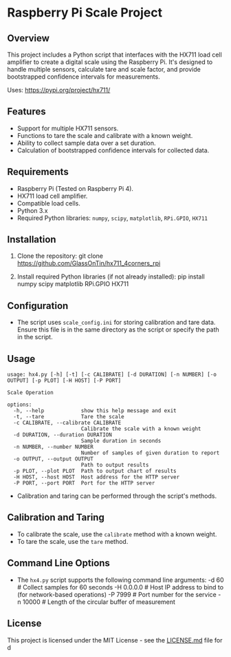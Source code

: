 # Raspberry Pi Scale Project

## Overview
This project includes a Python script that interfaces with the HX711 load cell amplifier to create a digital scale using the Raspberry Pi. It's designed to handle multiple sensors, calculate tare and scale factor, and provide bootstrapped confidence intervals for measurements.

Uses: https://pypi.org/project/hx711/

## Features
- Support for multiple HX711 sensors.
- Functions to tare the scale and calibrate with a known weight.
- Ability to collect sample data over a set duration.
- Calculation of bootstrapped confidence intervals for collected data.

## Requirements
- Raspberry Pi (Tested on Raspberry Pi 4).
- HX711 load cell amplifier.
- Compatible load cells.
- Python 3.x
- Required Python libraries: `numpy`, `scipy`, `matplotlib`, `RPi.GPIO`, `HX711`

## Installation
1. Clone the repository:
git clone https://github.com/GlassOnTin/hx711_4corners_rpi

2. Install required Python libraries (if not already installed):
pip install numpy scipy matplotlib RPi.GPIO HX711

## Configuration
- The script uses `scale_config.ini` for storing calibration and tare data. Ensure this file is in the same directory as the script or specify the path in the script.

## Usage
```
usage: hx4.py [-h] [-t] [-c CALIBRATE] [-d DURATION] [-n NUMBER] [-o OUTPUT] [-p PLOT] [-H HOST] [-P PORT]

Scale Operation

options:
  -h, --help            show this help message and exit
  -t, --tare            Tare the scale
  -c CALIBRATE, --calibrate CALIBRATE
                        Calibrate the scale with a known weight
  -d DURATION, --duration DURATION
                        Sample duration in seconds
  -n NUMBER, --number NUMBER
                        Number of samples of given duration to report
  -o OUTPUT, --output OUTPUT
                        Path to output results
  -p PLOT, --plot PLOT  Path to output chart of results
  -H HOST, --host HOST  Host address for the HTTP server
  -P PORT, --port PORT  Port for the HTTP server
```

- Calibration and taring can be performed through the script's methods.

## Calibration and Taring
- To calibrate the scale, use the `calibrate` method with a known weight.
- To tare the scale, use the `tare` method.

## Command Line Options
- The `hx4.py` script supports the following command line arguments:
-d 60 # Collect samples for 60 seconds
-H 0.0.0.0 # Host IP address to bind to (for network-based operations)
-P 7999 # Port number for the service
-n 10000 # Length of the circular buffer of measurement

## License
This project is licensed under the MIT License - see the [LICENSE.md](LICENSE.md) file for d